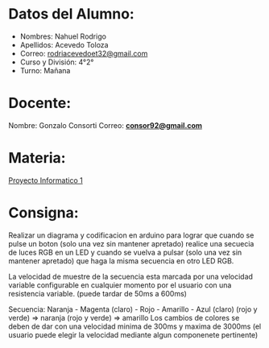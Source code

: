 # Datos del Alumno:

- Nombres: Nahuel Rodrigo 
- Apellidos: Acevedo Toloza
- Correo: rodriacevedoet32@gmail.com
- Curso y División: 4°2°
- Turno: Mañana

# Docente:
Nombre: Gonzalo Consorti
Correo: **[consor92@gmail.com](https://mail.google.com/mail/?view=cm&fs=1&to=consor92%40gmail.com&authuser=0)**

# Materia:
[Proyecto Informatico 1](https://classroom.google.com/c/NjU1NzcwMjE5NzM0)


# Consigna: 
Realizar un diagrama y codificacion en arduino para lograr que cuando se pulse un boton (solo una vez sin mantener apretado) realice una secuecia de luces RGB en un LED y cuando se vuelva a pulsar (solo una vez sin mantener apretado) que haga la misma secuencia en otro LED RGB.

La velocidad de muestre de la secuencia esta marcada por una velocidad variable configurable en cualquier momento por el usuario con una resistencia variable. (puede tardar de 50ms a 600ms)

Secuencia: Naranja - Magenta (claro) - Rojo - Amarillo -  Azul (claro)
    (rojo y verde) => naranja
    (rojo y verde) => amarillo
Los cambios de colores se deben de dar con una velocidad minima de 300ms y maxima de 3000ms (el usuario puede elegir la velocidad mediante algun componenete pertinente)
